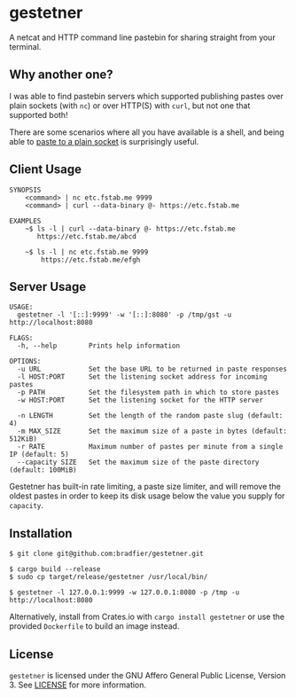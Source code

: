 # gestetner

A netcat and HTTP command line pastebin for sharing straight from your terminal.

## Why another one?
I was able to find pastebin servers which supported publishing pastes over plain sockets (with `nc`) or
over HTTP(S) with `curl`, but not one that supported both!

There are some scenarios where all you have available is a shell, and being able to [paste to a plain socket](https://github.com/solusipse/fiche#pure-bash-alternative-to-netcat)
is surprisingly useful.

## Client Usage
```
SYNOPSIS
    <command> | nc etc.fstab.me 9999
    <command> | curl --data-binary @- https://etc.fstab.me

EXAMPLES
    ~$ ls -l | curl --data-binary @- https://etc.fstab.me
       https://etc.fstab.me/abcd

    ~$ ls -l | nc etc.fstab.me 9999
        https://etc.fstab.me/efgh
```

## Server Usage
```
USAGE:
  gestetner -l '[::]:9999' -w '[::]:8080' -p /tmp/gst -u http://localhost:8080

FLAGS:
  -h, --help        Prints help information

OPTIONS:
  -u URL            Set the base URL to be returned in paste responses
  -l HOST:PORT      Set the listening socket address for incoming pastes
  -p PATH           Set the filesystem path in which to store pastes
  -w HOST:PORT      Set the listening socket for the HTTP server

  -n LENGTH         Set the length of the random paste slug (default: 4)
  -m MAX_SIZE       Set the maximum size of a paste in bytes (default: 512KiB)
  -r RATE           Maximum number of pastes per minute from a single IP (default: 5)
  --capacity SIZE   Set the maximum size of the paste directory (default: 100MiB)
```

Gestetner has built-in rate limiting, a paste size limiter, and will remove the oldest pastes in order to keep its disk
usage below the value you supply for `capacity`.

## Installation

```
$ git clone git@github.com:bradfier/gestetner.git

$ cargo build --release
$ sudo cp target/release/gestetner /usr/local/bin/

$ gestetner -l 127.0.0.1:9999 -w 127.0.0.1:8080 -p /tmp -u http://localhost:8080
```

Alternatively, install from Crates.io with `cargo install gestetner` or use the provided `Dockerfile` to build an image instead.

## License
`gestetner` is licensed under the GNU Affero General Public License, Version 3.
See [LICENSE](LICENSE) for more information.
